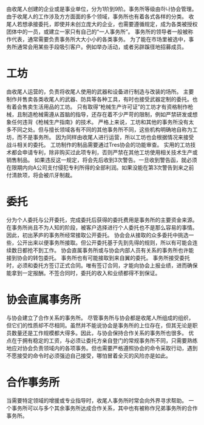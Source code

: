 由收尾人创建的企业或是事业单位，分为1阶到9阶。事务所等级由하나协会管理。
由于收尾人的工作涉及方方面面的多个领域，事务所也有着各式各样的分类。
收尾人若想承接委托，即使并未创立庞大的企业，也需要遵循规定，成为各类被授权团体中的一员，或建立一家只有自己的“一人事务所”。
事务所的领导者一般被称作代表，通常需要负责事务所大大小小的各类事务。
为了能在市场里被选中，事务所通常会用某些手段吸引客户。例如举办活动，或者另辟蹊径地招募成员。

# 工坊
由收尾人运营的，负责将收尾人使用的武器和设备进行制造与改装的场所。
主要制作并售卖各类收尾人的武器、防具等各种工具，有时也接受武器定制的委托。也有着会售卖生活用品的工坊。
只有取得“枪械生产许可证”的工坊才有资格制作枪械，且制造枪械需遵从首脑的指导，还存在着不少严苛的限制，例如严禁研发或想象任何违背《枪械生产指南》的技术。
严格上来说，工坊和其他的事务所没有太多不同之处。但与擅长领域各有不同的其他事务所不同，这些机构明确地自称为工坊，而不是事务所。
因为同样由收尾人进行运营，所以工坊也会根据情况来接受战斗相关的委托。
工坊制作的制品需要通过Tres协会的功能审查。
实用的工坊技术都会申请专利，除非购买过此项专利，否则严禁在其他工坊使用相关技术生产或销售制品。
如果违反这一规定，将会先后收到3次警告。一旦收到警告函，就必须在限期内向A公司支付侵犯专利所得的全部利润。如果没能在第3次警告到来之前付清款项，将会被爪牙制裁。

# 委托
分为个人委托与公开委托，完成委托后获得的委托费用是事务所的主要资金来源。
在事务所尚且不为人知的阶段，被客户选择进行个人委托也不是那么容易的事情。因此，初出茅庐的事务所经常接取公开委托。
协会会从接取的众多委托中挑选一些，公开出来以便事务所接取。但公开委托基于先到先得的规则，所以有可能会连续数日都抢不到工作。
协会直属事务所或与协会内部人员有关系的事务所也许能接到协会的转包委托。
事务所也有可能接取到来自翼的委托。
事务所接受委托时，必须和委托方签订正式合同。唯有签订合同，才能向协会上报业绩，进而确保能拿到一定报酬。不签合同时，委托的收入和业绩都得不到保证。

# 协会直属事务所
与协会建立了合作关系的事务所。 尽管事务所与协会都是收尾人所组成的组织，但它们的性质却不尽相同。虽然并不能说协会是事务所的上位存在，但其无论是职员数量还是工作规模都大得多。因此，与协会保持合作关系的事务所也很多。
优点在于拥有稳定的工资，与必须让委托方亲自登门的常规事务所不同，只需要熟练地应对协会负责领域内的各项事务。但也需要严格遵照协会的命令采取行动，遇到不愿接受的命令时必须强迫自己接受，哪怕冒着全灭的风险亦是如此。

# 合作事务所
当需要特定领域的增援或专业指导时，收尾人事务所时常会向外界寻求帮助。
一个事务所可以与多个其余事务所达成合作关系，其中也有被称作兄弟事务所的合作事务所。